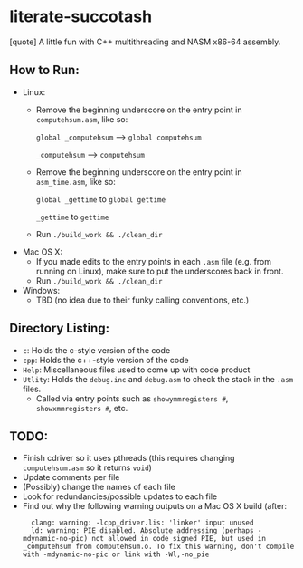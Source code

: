 literate-succotash
====================
[quote]
	A little fun with C++ multithreading and NASM x86-64 assembly.

How to Run:
-----------
- Linux:
  - Remove the beginning underscore on the entry point in `computehsum.asm`, like so:
  	
  	`global _computehsum` --> `global computehsum`

  	`_computehsum` --> `computehsum`

  - Remove the beginning underscore on the entry point in `asm_time.asm`, like so:

    `global _gettime` to `global gettime`

    `_gettime` to `gettime`

  - Run `./build_work && ./clean_dir`
- Mac OS X:
	- If you made edits to the entry points in each `.asm` file (e.g. from running on Linux), 
	  make sure to put the underscores back in front.
  - Run `./build_work && ./clean_dir`
- Windows:
  - TBD (no idea due to their funky calling conventions, etc.)

Directory Listing:
------------------
- `c`: Holds the c-style version of the code
- `cpp`: Holds the c++-style version of the code
- `Help`: Miscellaneous files used to come up with code product
- `Utlity`: Holds the `debug.inc` and `debug.asm` to check the stack in the `.asm` files.
  - Called via entry points such as `showymmregisters #`, `showxmmregisters #`, etc.

TODO:
-----
- Finish cdriver so it uses pthreads (this requires changing `computehsum.asm` so it returns `void`)
- Update comments per file
- (Possibly) change the names of each file
- Look for redundancies/possible updates to each file
- Find out why the following warning outputs on a Mac OS X build (after:
  ```
    clang: warning: -lcpp_driver.lis: 'linker' input unused
    ld: warning: PIE disabled. Absolute addressing (perhaps -mdynamic-no-pic) not allowed in code signed PIE, but used in _computehsum from computehsum.o. To fix this warning, don't compile with -mdynamic-no-pic or link with -Wl,-no_pie
  ```